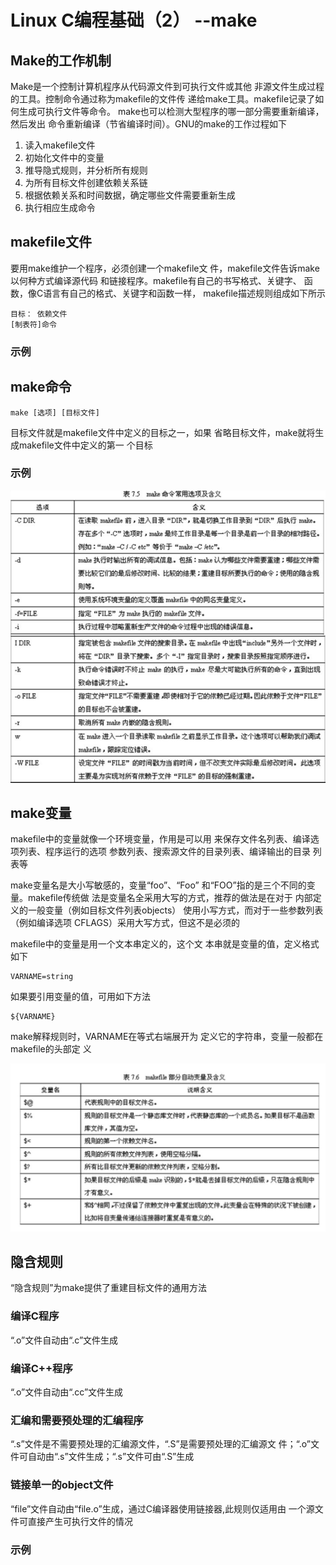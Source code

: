 # Linux C编程基础（2） --make

## Make的工作机制

Make是一个控制计算机程序从代码源文件到可执行文件或其他 非源文件生成过程的工具。控制命令通过称为makefile的文件传 递给make工具。makefile记录了如何生成可执行文件等命令。 make也可以检测大型程序的哪一部分需要重新编译，然后发出 命令重新编译（节省编译时间）。GNU的make的工作过程如下

1. 读入makefile文件
2. 初始化文件中的变量
3. 推导隐式规则，并分析所有规则
4. 为所有目标文件创建依赖关系链
5. 根据依赖关系和时间数据，确定哪些文件需要重新生成
6. 执行相应生成命令

## makefile文件

要用make维护一个程序，必须创建一个makefile文 件，makefile文件告诉make以何种方式编译源代码 和链接程序。makefile有自己的书写格式、关键字、 函数，像C语言有自己的格式、关键字和函数一样， makefile描述规则组成如下所示

```
目标： 依赖文件
[制表符]命令
```

### 示例

## make命令

```shell
make [选项] [目标文件]
```

目标文件就是makefile文件中定义的目标之一，如果 省略目标文件，make就将生成makefile文件中定义的第一 个目标

### 示例

![make](./C/make.png)

## make变量

makefile中的变量就像一个环境变量，作用是可以用 来保存文件名列表、编译选项列表、程序运行的选项 参数列表、搜索源文件的目录列表、编译输出的目录 列表等

make变量名是大小写敏感的，变量“foo”、“Foo” 和“FOO”指的是三个不同的变量。makefile传统做 法是变量名全采用大写的方式，推荐的做法是在对于 内部定义的一般变量（例如目标文件列表objects） 使用小写方式，而对于一些参数列表（例如编译选项 CFLAGS）采用大写方式，但这不是必须的

makefile中的变量是用一个文本串定义的，这个文 本串就是变量的值，定义格式如下

```
VARNAME=string
```

如果要引用变量的值，可用如下方法

```
${VARNAME}
```

make解释规则时，VARNAME在等式右端展开为 定义它的字符串，变量一般都在makefile的头部定 义

![makefile](./C/makefile.png)

## 隐含规则

“隐含规则”为make提供了重建目标文件的通用方法

### 编译C程序

“.o”文件自动由“.c”文件生成

### 编译C++程序

“.o”文件自动由“.cc”文件生成

### 汇编和需要预处理的汇编程序

“.s”文件是不需要预处理的汇编源文件，“.S”是需要预处理的汇编源文 件；“.o”文件可自动由“.s”文件生成；“.s”文件可由“.S”生成

### 链接单一的object文件

“file”文件自动由“file.o”生成，通过C编译器使用链接器,此规则仅适用由 一个源文件可直接产生可执行文件的情况

### 示例

